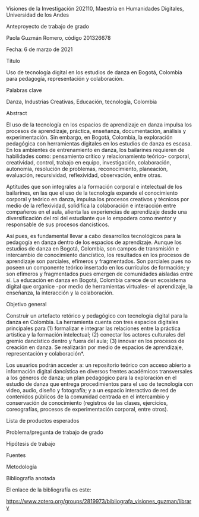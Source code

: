 Visiones de la Investigación 202110, Maestría en Humanidades Digitales, Universidad de los Andes

Anteproyecto de trabajo de grado

Paola Guzmán Romero, código 201326678

Fecha: 6 de marzo de 2021

Título

Uso de tecnología digital en los estudios de danza en Bogotá, Colombia para pedagogía, representación y colaboración.  

Palabras clave

Danza, Industrias Creativas, Educación, tecnología, Colombia  

Abstract

El uso de la tecnología en los espacios de aprendizaje en danza impulsa los procesos de aprendizaje, práctica, enseñanza, documentación, análisis y experimentación. Sin embargo, en Bogotá, Colombia, la exploración pedagógica con herramientas digitales en los estudios de danza es escasa. En los ambientes de entrenamiento en danza, los bailarines requieren de habilidades como: pensamiento crítico y relacionamiento teórico- corporal, creatividad, control, trabajo en equipo, investigación, colaboración, autonomía, resolución de problemas, reconocimiento, planeación, evaluación, recursividad, reflexividad, observación, entre otras.  

Aptitudes que son integrales a la formación corporal e intelectual de los bailarines, en las que el uso de la tecnología expande el conocimiento corporal y teórico en danza, impulsa los procesos creativos y técnicos por medio de la reflexividad, solidifica la colaboración e interacción entre compañeros en el aula, alienta las experiencias de aprendizaje desde una diversificación del rol del estudiante que lo empodera como mentor y responsable de sus procesos dancísticos. 

Así pues, es fundamental llevar a cabo desarrollos tecnológicos para la pedagogía en danza dentro de los espacios de aprendizaje. Aunque los estudios de danza en Bogotá, Colombia, son campos de transmisión e intercambio de conocimiento dancístico, los resultados en los procesos de aprendizaje son parciales, efímeros y fragmentados. Son parciales pues no poseen un componente teórico insertado en los currículos de formación; y son efímeros y fragmentados pues emergen de comunidades aisladas entre sí.  La educación en danza en Bogotá, Colombia carece de un ecosistema digital que organice -por medio de herramientas virtuales- el aprendizaje, la enseñanza, la interacción y la colaboración.   

Objetivo general

Construir un artefacto retórico y pedagógico con tecnología digital para la danza en Colombia. La herramienta cuenta con tres espacios digitales principales para (1) formalizar e integrar las relaciones entre la práctica artística y la formación intelectual; (2) conectar los actores culturales del gremio dancístico dentro y fuera del aula; (3) innovar en los procesos de creación en danza. Se realizarán por medio de espacios de aprendizaje, representación y colaboración*. 

Los usuarios podrán acceder a: un repositorio teórico con acceso abierto a información digital dancística en diversos frentes académicos transversales a los géneros de danza; un plan pedagógico para la exploración en el estudio de danza que entrega procedimientos para el uso de tecnología con video, audio, diseño y fotografía; y a un espacio interactivo de red de contenidos públicos de la comunidad centrada en el intercambio y conservación de conocimiento (registros de las clases, ejercicios, coreografías, procesos de experimentación corporal, entre otros). 

Lista de productos esperados

Problema/pregunta de trabajo de grado

Hipótesis de trabajo

Fuentes

Metodología


Bibliografía anotada

El enlace de la bibliografía es este:

https://www.zotero.org/groups/2819973/bibliografa_visiones_guzman/library
